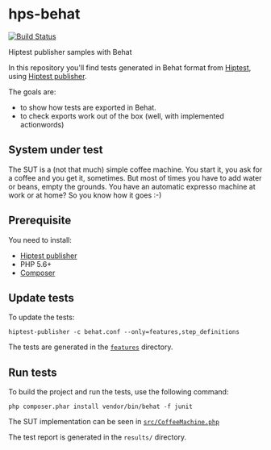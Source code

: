 # hps-behat
[![Build Status](https://travis-ci.org/JensDonslund/hps-behat-v2.svg?branch=master)](https://travis-ci.org/JensDonslund/hps-behat-v2)

Hiptest publisher samples with Behat

In this repository you'll find tests generated in Behat format from [Hiptest](https://hiptest.com), using [Hiptest publisher](https://github.com/hiptest/hiptest-publisher).

The goals are:

 * to show how tests are exported in Behat.
 * to check exports work out of the box (well, with implemented actionwords)

System under test
------------------

The SUT is a (not that much) simple coffee machine. You start it, you ask for a coffee and you get it, sometimes. But most of times you have to add water or beans, empty the grounds. You have an automatic expresso machine at work or at home? So you know how it goes :-)

Prerequisite
------------

You need to install:
* [Hiptest publisher](https://github.com/hiptest/hiptest-publisher)
* PHP 5.6+
* [Composer](https://getcomposer.org/download/)

Update tests
-------------


To update the tests:

    hiptest-publisher -c behat.conf --only=features,step_definitions

The tests are generated in the [``features``](https://github.com/hiptest/hps-behat/tree/master/features) directory.



Run tests
---------

To build the project and run the tests, use the following command:

    php composer.phar install vendor/bin/behat -f junit

The SUT implementation can be seen in [``src/CoffeeMachine.php``](https://github.com/hiptest/hps-behat/blob/master/src/CoffeeMachine.php)

The test report is generated in the ```results/``` directory.
